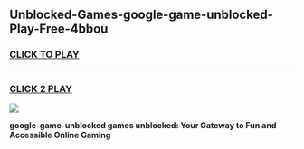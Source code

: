 
## Unblocked-Games-google-game-unblocked-Play-Free-4bbou
<h3>
<a href="https://premium76.site?title=google-game-unblocked&ref=12A">CLICK TO PLAY</a></h3>
<hr>

<h3>
<a href="https://premium76.site?title=google-game-unblocked&ref=12A">CLICK 2 PLAY</a>
  
</h3>

<a href="https://premium76.site?title=google-game-unblocked&ref=12A"><img src="https://clearcache.store/games.png"></a>


**google-game-unblocked games unblocked: Your Gateway to Fun and Accessible Online Gaming**
